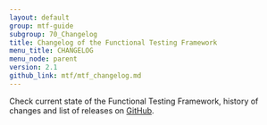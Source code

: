 ```yaml
---
layout: default
group: mtf-guide
subgroup: 70_Changelog
title: Changelog of the Functional Testing Framework
menu_title: CHANGELOG
menu_node: parent
version: 2.1
github_link: mtf/mtf_changelog.md
---
```


Check current state of the Functional Testing Framework, history of changes and list of releases on [GitHub][].

[GitHub]: https://github.com/magento/mtf/blob/develop/CHANGELOG.md

